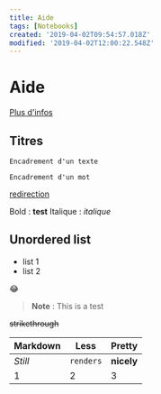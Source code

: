 ```yaml
---
title: Aide
tags: [Notebooks]
created: '2019-04-02T09:54:57.018Z'
modified: '2019-04-02T12:00:22.548Z'
---
```


# Aide
[Plus d'infos](@https://guides.github.com/features/mastering-markdown/)

## Titres

```
Encadrement d'un texte
```

`Encadrement d'un mot`

[redirection](@google.com)

Bold : **test**
Italique : *italique*

## Unordered list
- list 1
- list 2

:joy:

> **Note** : This is a test

~~strikethrough~~

Markdown | Less | Pretty
--- | --- | ---
*Still* | `renders` | **nicely**
1 | 2 | 3

